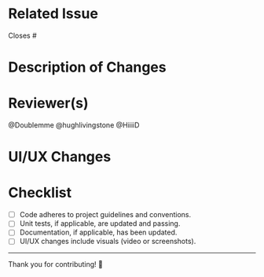 # Related Issue

<!-- Link to the issue in the repository, e.g., Closes #123 or Fixes #456 OR first create an issue before submitting a merge request -->

Closes #

# Description of Changes

<!-- Provide a detailed description of the changes made in this pull request. -->

# Reviewer(s)

<!-- @mention the person or team responsible for reviewing this pull request. -->

@Doublemme @hughlivingstone @HiiiiD

# UI/UX Changes

<!-- If applicable, include a video screen recording or screenshot showcasing the UI/UX changes. -->
<!-- You can attach videos/images directly or provide links here. -->

# Checklist

-   [ ] Code adheres to project guidelines and conventions.
-   [ ] Unit tests, if applicable, are updated and passing.
-   [ ] Documentation, if applicable, has been updated.
-   [ ] UI/UX changes include visuals (video or screenshots).

---

Thank you for contributing! 🎉
